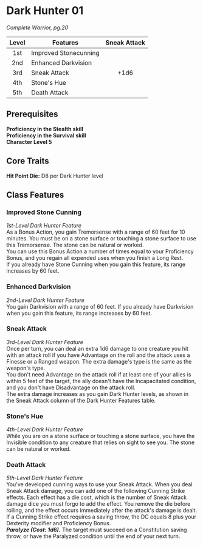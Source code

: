 # Dark Hunter 01

*Complete Warrior, pg.20*

| Level | Features              | Sneak Attack |
|:-----:|-----------------------|:------------:|
| 1st   | Improved Stonecunning |              |
| 2nd   | Enhanced Darkvision   |              |
| 3rd   | Sneak Attack          | +1d6         |
| 4th   | Stone's Hue           |              |
| 5th   | Death Attack          |              |

## Prerequisites
**Proficiency in the Stealth skill**  
**Proficiency in the Survival skill**  
**Character Level 5**

## Core Traits
**Hit Point Die:** D8 per Dark Hunter level

## Class Features

### Improved Stone Cunning
*1st-Level Dark Hunter Feature*  
As a Bonus Action, you gain Tremorsense with a range of 60 feet for 10 minutes. You must be on a stone surface or touching a stone surface to use this Tremorsense. The stone can be natural or worked.  
You can use this Bonus Action a number of times equal to your Proficiency Bonus, and you regain all expended uses when you finish a Long Rest.  
If you already have Stone Cunning when you gain this feature, its range increases by 60 feet.

### Enhanced Darkvision
*2nd-Level Dark Hunter Feature*  
You gain Darkvision with a range of 60 feet. If you already have Darkvision when you gain this feature, its range increases by 60 feet.

### Sneak Attack
*3rd-Level Dark Hunter Feature*  
Once per turn, you can deal an extra 1d6 damage to one creature you hit with an attack roll if you have Advantage on the roll and the attack uses a Finesse or a Ranged weapon. The extra damage's type is the same as the weapon's type.  
You don't need Advantage on the attack roll if at least one of your allies is within 5 feet of the target, the ally doesn't have the Incapacitated condition, and you don't have Disadvantage on the attack roll.  
The extra damage increases as you gain Dark Hunter levels, as shown in the Sneak Attack column of the Dark Hunter Features table.

### Stone's Hue
*4th-Level Dark Hunter Feature*  
While you are on a stone surface or touching a stone surface, you have the Invisible condition to any creature that relies on sight to see you. The stone can be natural or worked.

### Death Attack
*5th-Level Dark Hunter Feature*  
You've developed cunning ways to use your Sneak Attack. When you deal Sneak Attack damage, you can add one of the following Cunning Strike effects. Each effect has a die cost, which is the number of Sneak Attack damage dice you must forgo to add the effect. You remove the die before rolling, and the effect occurs immediately after the attack's damage is dealt.  
If a Cunning Strike effect requires a saving throw, the DC equals 8 plus your Dexterity modifier and Proficiency Bonus.  
***Paralyze (Cost: 1d6).*** The target must succeed on a Constitution saving throw, or have the Paralyzed condition until the end of your next turn.